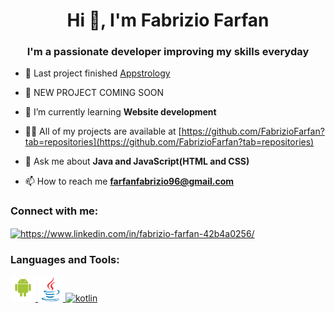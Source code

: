 <h1 align="center">Hi 👋, I'm Fabrizio Farfan</h1>
<h3 align="center">I'm a passionate developer improving my skills everyday</h3>

- 🔭 Last project finished [Appstrology
](https://github.com/FabrizioFarfan/Appstrology)

- 🔭 NEW PROJECT COMING SOON

- 🌱 I’m currently learning **Website development**

- 👨‍💻 All of my projects are available at [https://github.com/FabrizioFarfan?tab=repositories](https://github.com/FabrizioFarfan?tab=repositories)

- 💬 Ask me about **Java and JavaScript(HTML and CSS)**

- 📫 How to reach me **farfanfabrizio96@gmail.com**

<h3 align="left">Connect with me:</h3>
<p align="left">
<a href="https://linkedin.com/in/https://www.linkedin.com/in/fabrizio-farfan-42b4a0256/" target="blank"><img align="center" src="https://raw.githubusercontent.com/rahuldkjain/github-profile-readme-generator/master/src/images/icons/Social/linked-in-alt.svg" alt="https://www.linkedin.com/in/fabrizio-farfan-42b4a0256/" height="30" width="40" /></a>
</p>

<h3 align="left">Languages and Tools:</h3>
<p align="left"> <a href="https://developer.android.com" target="_blank" rel="noreferrer"> <img src="https://raw.githubusercontent.com/devicons/devicon/master/icons/android/android-original-wordmark.svg" alt="android" width="40" height="40"/> </a> <a href="https://www.java.com" target="_blank" rel="noreferrer"> <img src="https://raw.githubusercontent.com/devicons/devicon/master/icons/java/java-original.svg" alt="java" width="40" height="40"/> </a> <a href="https://kotlinlang.org" target="_blank" rel="noreferrer"> <img src="https://www.vectorlogo.zone/logos/kotlinlang/kotlinlang-icon.svg" alt="kotlin" width="40" height="40"/> </a> </p>
